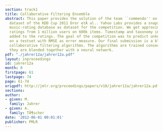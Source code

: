 ```yaml
---
section: track1
title: Collaborative Filtering Ensemble
abstract: This paper provides the solution of the team ``commendo'' on the Track1
  dataset of the KDD Cup 2011 Dror etÂ al.. Yahoo Labs provides a snapshot of their
  music-rating database as dataset for the competition. We get approximately 260 million
  ratings from 1 million users on 600k items. Timestamp and taxonomy information are
  added to the ratings. The goal of the competition was to predict unknown ratings
  on a testset with RMSE as error measure. Our final submission is a blend of different
  collaborative filtering algorithms. The algorithms are trained consecutively and
  they are blended together with a neural network.
pdf: "./jahrer12a/jahrer12a.pdf"
layout: inproceedings
id: jahrer12a
month: 0
firstpage: 61
lastpage: 74
page: 61-74
origpdf: http://jmlr.org/proceedings/papers/v18/jahrer12a/jahrer12a.pdf
sections: 
author:
- given: M.
  family: Jahrer
- given: A.
  family: TÃ¶scher
date: '2012-06-01 00:01:01'
publisher: PMLR
---
```

